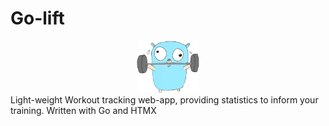 # Go-lift
<center>
<img src="/assets/Go-lift_character.png" width="100">
</center>
Light-weight Workout tracking web-app, providing statistics to inform your training. Written with Go and HTMX
